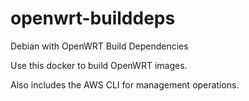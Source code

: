 # openwrt-builddeps
Debian with OpenWRT Build Dependencies

Use this docker to build OpenWRT images.

Also includes the AWS CLI for management operations.